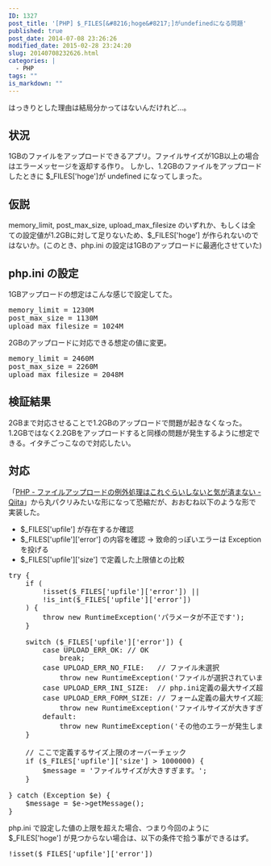 ```yaml
---
ID: 1327
post_title: '[PHP] $_FILES[&#8216;hoge&#8217;]がundefinedになる問題'
published: true
post_date: 2014-07-08 23:26:26
modified_date: 2015-02-28 23:24:20
slug: 20140708232626.html
categories: |
  - PHP
tags: ""
is_markdown: ""
---
```

はっきりとした理由は結局分かってはないんだけれど…。
<!--more-->
<h2>状況</h2>
1GBのファイルをアップロードできるアプリ。ファイルサイズが1GB以上の場合はエラーメッセージを返却する作り。
しかし、1.2GBのファイルをアップロードしたときに $_FILES['hoge']が undefined になってしまった。

<h2>仮説</h2>
memory_limit, post_max_size, upload_max_filesize のいずれか、もしくは全ての設定値が1.2GBに対して足りないため、$_FILES['hoge'] が作られないのではないか。(このとき、php.ini の設定は1GBのアップロードに最適化させていた)

<h2>php.ini の設定</h2>
1GBアップロードの想定はこんな感じで設定してた。
<pre>memory_limit = 1230M
post_max_size = 1130M
upload_max_filesize = 1024M
</pre>

2GBのアップロードに対応できる想定の値に変更。
<pre>memory_limit = 2460M
post_max_size = 2260M
upload_max_filesize = 2048M</pre>

<h2>検証結果</h2>
2GBまで対応させることで1.2GBのアップロードで問題が起きなくなった。
1.2GBではなく2.2GBをアップロードすると同様の問題が発生するように想定できる。イタチごっこなので対応したい。

<h2>対応</h2>
「<a href="http://qiita.com/mpyw/items/939964377766a54d4682" target="_blank">PHP - ファイルアップロードの例外処理はこれぐらいしないと気が済まない - Qiita</a>」から丸パクリみたいな形になって恐縮だが、おおむね以下のような形で実装した。

<ul>
<li>$_FILES['upfile'] が存在するか確認</li>
<li>$_FILES['upfile']['error'] の内容を確認
→ 致命的っぽいエラーは Exception を投げる</li>
<li>$_FILES['upfile']['size'] で定義した上限値との比較</li>
</ul>

<pre class="prettyprint linenums lang-php">try {
    if (
        !isset($_FILES['upfile']['error']) ||
        !is_int($_FILES['upfile']['error'])
    ) {
        throw new RuntimeException('パラメータが不正です');
    }

    switch ($_FILES['upfile']['error']) {
        case UPLOAD_ERR_OK: // OK
            break;
        case UPLOAD_ERR_NO_FILE:   // ファイル未選択
            throw new RuntimeException('ファイルが選択されていません');
        case UPLOAD_ERR_INI_SIZE:  // php.ini定義の最大サイズ超過
        case UPLOAD_ERR_FORM_SIZE: // フォーム定義の最大サイズ超過
            throw new RuntimeException('ファイルサイズが大きすぎます');
        default:
            throw new RuntimeException('その他のエラーが発生しました');
    }

    // ここで定義するサイズ上限のオーバーチェック
    if ($_FILES['upfile']['size'] > 1000000) {
        $message = 'ファイルサイズが大きすぎます。';
    }

} catch (Exception $e) {
    $message = $e->getMessage();
}
</pre>

php.ini で設定した値の上限を超えた場合、つまり今回のように $_FILES['hoge'] が見つからない場合は、以下の条件で拾う事ができるはず。
<pre>!isset($_FILES['upfile']['error'])</pre>